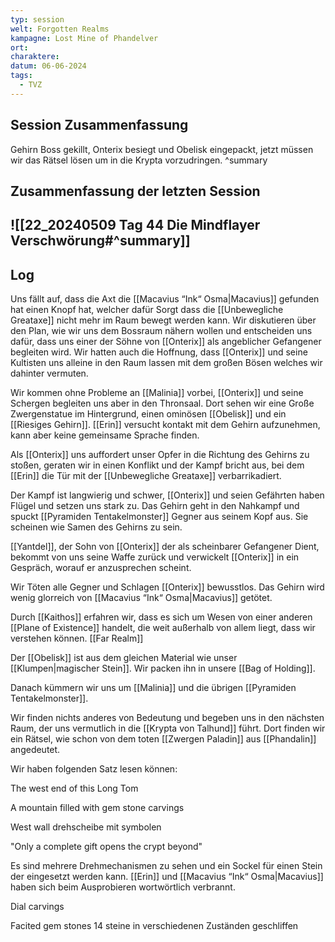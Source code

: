 ```yaml
---
typ: session
welt: Forgotten Realms
kampagne: Lost Mine of Phandelver
ort: 
charaktere: 
datum: 06-06-2024
tags:
  - TVZ
---
```

## Session Zusammenfassung


Gehirn Boss gekillt, Onterix besiegt und Obelisk eingepackt, jetzt müssen wir das Rätsel lösen um in die Krypta vorzudringen.
^summary

## Zusammenfassung der letzten Session

![[22_20240509 Tag 44 Die Mindflayer Verschwörung#^summary]]
---

## Log

Uns fällt auf, dass die Axt die [[Macavius “Ink“ Osma|Macavius]] gefunden hat einen Knopf hat, welcher dafür Sorgt dass die [[Unbewegliche Greataxe]] nicht mehr im Raum bewegt werden kann. Wir diskutieren über den Plan, wie wir uns dem Bossraum nähern wollen und entscheiden uns dafür, dass uns einer der Söhne von [[Onterix]] als angeblicher Gefangener begleiten wird. Wir hatten auch die Hoffnung, dass [[Onterix]] und seine Kultisten uns alleine in den Raum lassen mit dem großen Bösen welches wir dahinter vermuten.

Wir kommen ohne Probleme an [[Malinia]] vorbei, [[Onterix]] und seine Schergen begleiten uns aber in den Thronsaal. Dort sehen wir eine Große Zwergenstatue im Hintergrund, einen ominösen [[Obelisk]] und ein  [[Riesiges Gehirn]]. [[Erin]] versucht kontakt mit dem Gehirn aufzunehmen, kann aber keine gemeinsame Sprache finden.

Als [[Onterix]] uns auffordert unser Opfer in die Richtung des Gehirns zu stoßen, geraten wir in einen Konflikt und der Kampf bricht aus, bei dem [[Erin]] die Tür mit der [[Unbewegliche Greataxe]] verbarrikadiert.

Der Kampf ist langwierig und schwer, [[Onterix]] und seien Gefährten haben Flügel und setzen uns stark zu. Das Gehirn geht in den Nahkampf und spuckt [[Pyramiden Tentakelmonster]] Gegner aus seinem Kopf aus. Sie scheinen wie Samen des Gehirns zu sein.

[[Yantdel]], der Sohn von [[Onterix]] der als scheinbarer Gefangener Dient, bekommt von uns seine Waffe zurück und verwickelt [[Onterix]] in ein Gespräch, worauf er anzusprechen scheint.

Wir Töten alle Gegner und Schlagen [[Onterix]] bewusstlos. Das Gehirn wird wenig glorreich von [[Macavius “Ink“ Osma|Macavius]] getötet.

Durch [[Kaithos]] erfahren wir, dass es sich um Wesen von einer anderen [[Plane of Existence]] handelt, die weit außerhalb von allem liegt, dass wir verstehen können. [[Far Realm]]

Der [[Obelisk]] ist aus dem gleichen Material wie unser [[Klumpen|magischer Stein]]. Wir packen ihn in unsere [[Bag of Holding]].

Danach kümmern wir uns um [[Malinia]] und die übrigen [[Pyramiden Tentakelmonster]].

Wir finden nichts anderes von Bedeutung und begeben uns in den nächsten Raum, der uns vermutlich in die [[Krypta von Talhund]] führt. Dort finden wir ein Rätsel, wie schon von dem toten [[Zwergen Paladin]] aus [[Phandalin]] angedeutet.

Wir haben folgenden Satz lesen können:

The west end of this Long Tom

A mountain filled with gem stone carvings

West wall drehscheibe mit symbolen

"Only a complete gift opens the crypt beyond"

Es sind mehrere Drehmechanismen zu sehen und ein Sockel für einen Stein der eingesetzt werden kann. [[Erin]] und [[Macavius “Ink“ Osma|Macavius]] haben sich beim Ausprobieren wortwörtlich verbrannt.

Dial carvings

Facited gem stones 14 steine in verschiedenen Zuständen geschliffen 